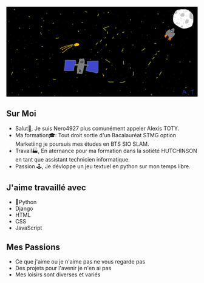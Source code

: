 
![espace](espace.png) 









## Sur Moi 
- Salut👋, Je suis Nero4927 plus comunément appeler Alexis TOTY.
- Ma formation🎓: Tout droit sortie d'un Bacalauréat STMG option Marketiing je poursuis mes études en BTS SIO SLAM.
- Travail🏭, En aternance pour ma formation dans la sotiété HUTCHINSON en tant que assistant technicien informatique.
- Passion 🕹️, Je dévloppe un jeu textuel en python sur mon temps libre.

## J'aime travaillé avec
- 🐍Python
- Django
- HTML
- CSS
- JavaScript

## Mes Passions 
- Ce que j'aime ou je n'aime pas ne vous regarde pas 
- Des projets pour l'avenir je n'en ai pas 
- Mes loisirs sont diverses et variés 

